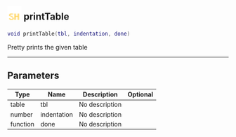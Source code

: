 ## <img src="../../.gitbook/assets/shared.png" width="32" height="32" /> printTable

```lua
void printTable(tbl, indentation, done)
```

Pretty prints the given table

------
## Parameters

| Type   | Name | Description | Optional |
| ------ | ---- | ----------- | -------: |
| table | tbl | No description |  |
| number | indentation | No description |  |
| function | done | No description |  |

